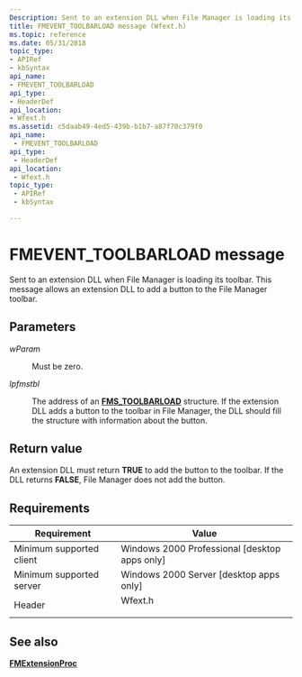 ```yaml
---
Description: Sent to an extension DLL when File Manager is loading its toolbar. This message allows an extension DLL to add a button to the File Manager toolbar.
title: FMEVENT_TOOLBARLOAD message (Wfext.h)
ms.topic: reference
ms.date: 05/31/2018
topic_type: 
- APIRef
- kbSyntax
api_name: 
- FMEVENT_TOOLBARLOAD
api_type: 
- HeaderDef
api_location: 
- Wfext.h
ms.assetid: c5daab49-4ed5-439b-b1b7-a87f70c379f0
api_name: 
 - FMEVENT_TOOLBARLOAD
api_type: 
 - HeaderDef
api_location: 
 - Wfext.h
topic_type: 
 - APIRef
 - kbSyntax

---
```


# FMEVENT\_TOOLBARLOAD message

Sent to an extension DLL when File Manager is loading its toolbar. This message allows an extension DLL to add a button to the File Manager toolbar.

## Parameters

<dl> <dt>

*wParam* 
</dt> <dd>Must be zero.</dd> <dt>

*lpfmstbl* 
</dt> <dd>

The address of an [**FMS\_TOOLBARLOAD**](fms-toolbarload.md) structure. If the extension DLL adds a button to the toolbar in File Manager, the DLL should fill the structure with information about the button.

</dd> </dl>

## Return value

An extension DLL must return **TRUE** to add the button to the toolbar. If the DLL returns **FALSE**, File Manager does not add the button.

## Requirements



| Requirement | Value |
|-------------------------------------|------------------------------------------------------------------------------------|
| Minimum supported client<br/> | Windows 2000 Professional \[desktop apps only\]<br/>                         |
| Minimum supported server<br/> | Windows 2000 Server \[desktop apps only\]<br/>                               |
| Header<br/>                   | <dl> <dt>Wfext.h</dt> </dl> |



## See also

<dl> <dt>

[**FMExtensionProc**](fmextensionproc.md)
</dt> </dl>

 

 




